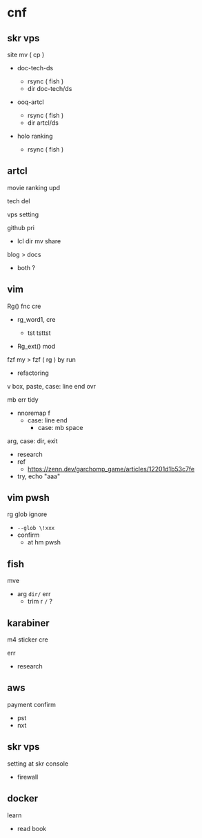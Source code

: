 
# cnf


## skr vps

site mv ( cp )
- doc-tech-ds
  - rsync ( fish )
  - dir doc-tech/ds

- ooq-artcl
  - rsync ( fish )
  - dir artcl/ds

- holo ranking
  - rsync ( fish )


## artcl

movie ranking upd


tech del


vps setting


github pri
- lcl dir mv share


blog > docs
- both ?


## vim

Rg() fnc cre

- rg_word1, cre
  - tst  tsttst

- Rg_ext() mod


fzf my > fzf ( rg ) by run
- refactoring


v box, paste, case: line end ovr


mb err tidy
- nnoremap f
  - case: line end
    - case: mb space


arg, case: dir, exit
- research
- ref
  - https://zenn.dev/garchomp_game/articles/12201d1b53c7fe
- try, echo "aaa"


## vim  pwsh

rg glob ignore
- `--glob \!xxx`
- confirm
  - at hm pwsh


## fish

mve
- arg `dir/` err
  - trim r `/` ?


## karabiner

m4 sticker cre


err
- research


## aws

payment confirm
- pst
- nxt


## skr vps

setting at skr console
- firewall


## docker

learn
- read book



